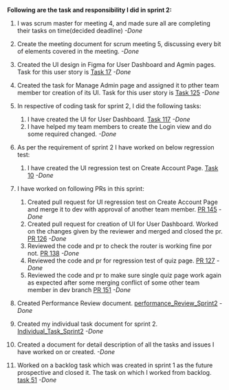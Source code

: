 **Following are the task and responsibility I did in sprint 2:**

1.	I was scrum master for meeting 4, and made sure all are completing their tasks on time(decided deadline) *-Done*

2.	Create the meeting document for scrum meeting 5, discussing every bit of elements covered in the meeting. *-Done*

3.  Created the UI design in Figma for User Dashboard and Agmin pages. Task for this user story is [Task 17](https://github.com/MUN-COMP6905/project-eteam/issues/17) *-Done*

4.  Created the task for Manage Admin page and assigned it to pther team member tor creation of its UI. Task for this user story is [Task 125](https://github.com/MUN-COMP6905/project-eteam/issues/125) *-Done*

5.	In respective of coding task for sprint 2, I did the following tasks:

	1. I have created the UI for User Dashboard. [Task 117](https://github.com/MUN-COMP6905/project-eteam/issues/117) *-Done*
	2. I have helped my team members to create the Login view and do some required changed. *-Done*
    
6.	As per the requirement of sprint 2 I have worked on below regression test:

    1. I have created the UI regression test on Create Account Page. [Task 10](https://github.com/MUN-COMP6905/project-eteam/issues/10) *-Done*
    
7.	I have worked on following PRs in this sprint:

    1. Created pull request for UI regression test on Create Account Page and merge it to dev with approval of another team member. [PR 145](https://github.com/MUN-COMP6905/project-eteam/pull/145) *-Done*
	2. Created pull request for creation of UI for User Dashboard. Worked on the changes given by the reviewer and merged and closed the pr. [PR 126](https://github.com/MUN-COMP6905/project-eteam/pull/126) *-Done*
    3. Reviewed the code and pr to check the router is working fine por not. [PR 138](https://github.com/MUN-COMP6905/project-eteam/pull/138) *-Done*
    4. Reviewed the code and pr for regression test of quiz page. [PR 127](https://github.com/MUN-COMP6905/project-eteam/pull/127) *-Done*
    5. Reviewed the code and pr to make sure single quiz page work again as expected after some merging  conflict of some other team member in dev branch [PR 151](https://github.com/MUN-COMP6905/project-eteam/pull/151) *-Done*
    
8.	Created Performance Review document. [performance_Review_Sprint2](/doc/performance_review_sprint2.md) *-Done*

9.	Created my individual task document for sprint 2. [Individual_Task_Sprint2](/doc/individual_submission/sprint%202/neha_code_task.md) *-Done*

10.	Created a document for detail description of all the tasks and issues I have worked on or created. *-Done*

11.	Worked on a backlog task which was created in sprint 1 as the future prospective and closed it. The task on which I worked from backlog. [task 51](https://github.com/MUN-COMP6905/project-eteam/issues/51https://github.com/MUN-COMP6905/project-eteam/issues/51) *-Done*